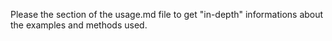 Please the section of the usage.md file to get "in-depth" informations about the examples and methods used.